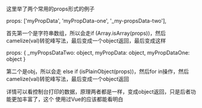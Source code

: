 这里举了两个常用的props形式的例子

props: ['myPropData', 'myPropData-one', '_my-propsData-two'],

首先第一个是字符串数组，所以会走if (Array.isArray(props))，然后camelize(val)转驼峰写法，最后变成一个object返回，最后变成这样

props: {
  _myPropsDataTwo: object,
  myPropData: object,
  myPropDataOne: object
}


第二个是obj，所以会走 else if (isPlainObject(props))，然后for in操作，然后camelize(val)转驼峰写法，最后变成一个object返回

详情可以看控制台打印的数据，原理两者都是一样，变成object返回，只是后者功能更加丰富了，这个
使用过Vue的应该都能看明白